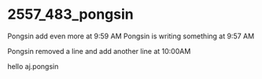 # 2557_483_pongsin

Pongsin add even more at 9:59 AM
Pongsin is writing something at 9:57 AM

Pongsin removed a line and add another line at 10:00AM

hello aj.pongsin
